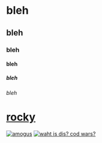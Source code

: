 # bleh

## bleh

### bleh

#### bleh

##### bleh

###### bleh

# [rocky](https://www.youtube.com/watch?v=WIgV1qWQMGg)

[![amogus](https://github-readme-stats.vercel.app/api?username=quinten814&show=commits)](https://github.com/anuraghazra/github-readme-stats)
[![waht is dis? cod wars?](https://www.codewars.com/users/Quinten814/badges/large)](https://www.codewars.com/users/Quinten814)

